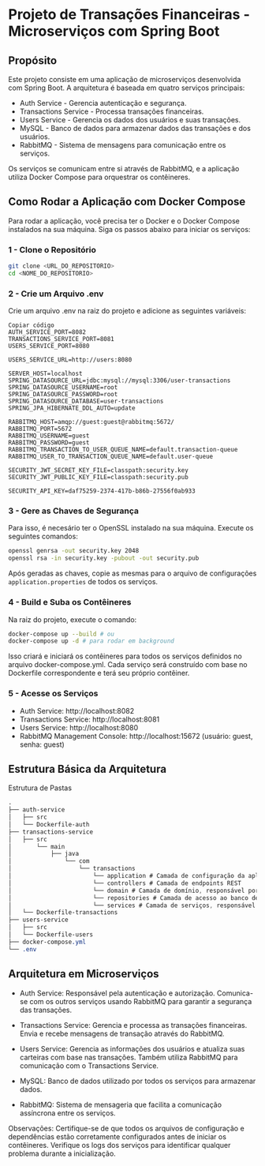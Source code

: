 # Projeto de Transações Financeiras - Microserviços com Spring Boot

## Propósito
Este projeto consiste em uma aplicação de microserviços desenvolvida com Spring Boot. A arquitetura é baseada em quatro serviços principais:

- Auth Service - Gerencia autenticação e segurança.
- Transactions Service - Processa transações financeiras.
- Users Service - Gerencia os dados dos usuários e suas transações.
- MySQL - Banco de dados para armazenar dados das transações e dos usuários.
- RabbitMQ - Sistema de mensagens para comunicação entre os serviços.

Os serviços se comunicam entre si através de RabbitMQ, e a aplicação utiliza Docker Compose para orquestrar os contêineres.

## Como Rodar a Aplicação com Docker Compose

Para rodar a aplicação, você precisa ter o Docker e o Docker Compose instalados na sua máquina. Siga os passos abaixo para iniciar os serviços:

### 1 - Clone o Repositório

```sh
git clone <URL_DO_REPOSITORIO>
cd <NOME_DO_REPOSITORIO>
```

### 2 - Crie um Arquivo .env

Crie um arquivo .env na raiz do projeto e adicione as seguintes variáveis:

```env
Copiar código
AUTH_SERVICE_PORT=8082
TRANSACTIONS_SERVICE_PORT=8081
USERS_SERVICE_PORT=8080

USERS_SERVICE_URL=http://users:8080

SERVER_HOST=localhost
SPRING_DATASOURCE_URL=jdbc:mysql://mysql:3306/user-transactions
SPRING_DATASOURCE_USERNAME=root
SPRING_DATASOURCE_PASSWORD=root
SPRING_DATASOURCE_DATABASE=user-transactions
SPRING_JPA_HIBERNATE_DDL_AUTO=update

RABBITMQ_HOST=amqp://guest:guest@rabbitmq:5672/
RABBITMQ_PORT=5672
RABBITMQ_USERNAME=guest
RABBITMQ_PASSWORD=guest
RABBITMQ_TRANSACTION_TO_USER_QUEUE_NAME=default.transaction-queue
RABBITMQ_USER_TO_TRANSACTION_QUEUE_NAME=default.user-queue

SECURITY_JWT_SECRET_KEY_FILE=classpath:security.key
SECURITY_JWT_PUBLIC_KEY_FILE=classpath:security.pub

SECURITY_API_KEY=daf75259-2374-417b-b86b-27556f0ab933
```
### 3 - Gere as Chaves de Segurança
Para isso, é necesário ter o OpenSSL instalado na sua máquina. Execute os seguintes comandos:

```sh
openssl genrsa -out security.key 2048
openssl rsa -in security.key -pubout -out security.pub
```
Após geradas as chaves, copie as mesmas para o arquivo de configurações ```application.properties``` de
todos os serviços.

### 4 - Build e Suba os Contêineres

Na raiz do projeto, execute o comando:

```sh
docker-compose up --build # ou
docker-compose up -d # para rodar em background
```

Isso criará e iniciará os contêineres para todos os serviços definidos no arquivo docker-compose.yml.
Cada serviço será construído com base no Dockerfile correspondente e terá seu próprio contêiner.

### 5 - Acesse os Serviços

- Auth Service: http://localhost:8082
- Transactions Service: http://localhost:8081
- Users Service: http://localhost:8080
- RabbitMQ Management Console: http://localhost:15672 (usuário: guest, senha: guest)


## Estrutura Básica da Arquitetura
Estrutura de Pastas

```css
.
├── auth-service
│   ├── src 
│   └── Dockerfile-auth
├── transactions-service
│   ├── src
│       └── main
│           ├── java
│               └── com
│                   └── transactions
│                       └── application # Camada de configuração da aplicação
│                       └── controllers # Camada de endpoints REST
│                       └── domain # Camada de domínio, responsável por armazenar toda a regra e contexto de negócio
│                       └── repositories # Camada de acesso ao banco de dados
│                       └── services # Camada de serviços, responsável por orquestrar as regras de negócio e fazer uso dos repositórios
│   └── Dockerfile-transactions
├── users-service
│   ├── src
│   └── Dockerfile-users
├── docker-compose.yml
└── .env
```

## Arquitetura em Microserviços

- Auth Service: Responsável pela autenticação e autorização. Comunica-se com os outros serviços usando RabbitMQ para garantir a segurança das transações.

- Transactions Service: Gerencia e processa as transações financeiras. Envia e recebe mensagens de transação através do RabbitMQ.

- Users Service: Gerencia as informações dos usuários e atualiza suas carteiras com base nas transações. Também utiliza RabbitMQ para comunicação com o Transactions Service.

- MySQL: Banco de dados utilizado por todos os serviços para armazenar dados.

- RabbitMQ: Sistema de mensageria que facilita a comunicação assíncrona entre os serviços.

Observações:
Certifique-se de que todos os arquivos de configuração e dependências estão corretamente configurados antes de iniciar os contêineres. Verifique os logs dos serviços para identificar qualquer problema durante a inicialização.